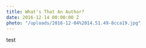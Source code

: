 ```yaml
---
title: What's That An Author?
date: 2016-12-14 00:00:00 Z
photo: "/uploads/2016-12-04%2014.51.49-8cca19.jpg"
---
```


test
